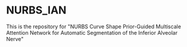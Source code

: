 # NURBS_IAN
This is the repository for "NURBS Curve Shape Prior-Guided Multiscale Attention Network for Automatic Segmentation of the Inferior Alveolar Nerve"
